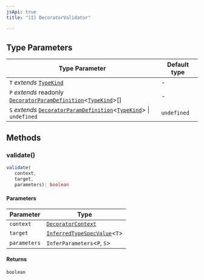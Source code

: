 ```yaml
---
jsApi: true
title: "[I] DecoratorValidator"

---
```

## Type Parameters

| Type Parameter | Default type |
| ------ | ------ |
| `T` *extends* [`TypeKind`](../type-aliases/TypeKind.md) | - |
| `P` *extends* readonly [`DecoratorParamDefinition`](DecoratorParamDefinition.md)<[`TypeKind`](../type-aliases/TypeKind.md)\>[] | - |
| `S` *extends* [`DecoratorParamDefinition`](DecoratorParamDefinition.md)<[`TypeKind`](../type-aliases/TypeKind.md)\> \| `undefined` | `undefined` |

## Methods

### validate()

```ts
validate(
   context, 
   target, 
   parameters): boolean
```

#### Parameters

| Parameter | Type |
| ------ | ------ |
| `context` | [`DecoratorContext`](DecoratorContext.md) |
| `target` | [`InferredTypeSpecValue`](../type-aliases/InferredTypeSpecValue.md)<`T`\> |
| `parameters` | `InferParameters`<`P`, `S`\> |

#### Returns

`boolean`
